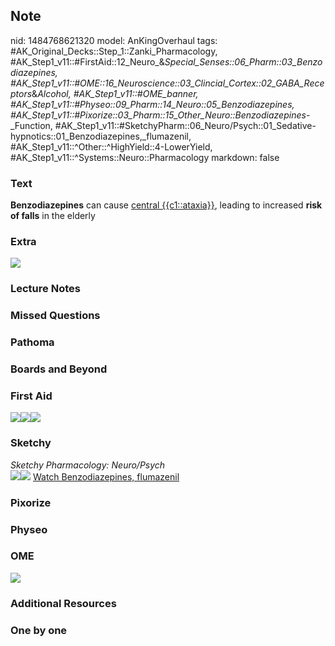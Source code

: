 ## Note
nid: 1484768621320
model: AnKingOverhaul
tags: #AK_Original_Decks::Step_1::Zanki_Pharmacology, #AK_Step1_v11::#FirstAid::12_Neuro_&_Special_Senses::06_Pharm::03_Benzodiazepines, #AK_Step1_v11::#OME::16_Neuroscience::03_Clincial_Cortex::02_GABA_Receptors_&_Alcohol, #AK_Step1_v11::#OME_banner, #AK_Step1_v11::#Physeo::09_Pharm::14_Neuro::05_Benzodiazepines, #AK_Step1_v11::#Pixorize::03_Pharm::15_Other_Neuro::Benzodiazepines_-_Function, #AK_Step1_v11::#SketchyPharm::06_Neuro/Psych::01_Sedative-hypnotics::01_Benzodiazepines,_flumazenil, #AK_Step1_v11::^Other::^HighYield::4-LowerYield, #AK_Step1_v11::^Systems::Neuro::Pharmacology
markdown: false

### Text
<div>
  <b>Benzodiazepines</b> can cause <u>central {{c1::ataxia}}</u>,
  leading to increased <b>risk of falls</b> in the elderly
</div>

### Extra
<img src="paste-335462715621880.jpg">

### Lecture Notes


### Missed Questions


### Pathoma


### Boards and Beyond


### First Aid
<img src="paste-761879953670145.jpg"><img src=
"paste-674159541616643.jpg"><img src="paste-765672409792513.jpg">

### Sketchy
<div>
  <i>Sketchy Pharmacology: Neuro/Psych</i>
</div><img src=
"paste-c4ada843eaf0c18ad29b5f9d8b46ba1f7075bc32.png"><img src=
"paste-f845f7bd2283697ca6efebc1268473d70f3aad1f.png"> <a href=
"https://dashboard.sketchy.com/study/medical/courses/medical-pharmacology/units/medical-pharmacology-neuro-psych/videos/medical-pharmacology-neuropsych-sedative-hypnotics-benzodiazepines-flumazenil?utm_source=anki&utm_medium=partnership&utm_campaign=february_update&utm_content=medical">
Watch Benzodiazepines, flumazenil</a>

### Pixorize


### Physeo


### OME
<div class="ome-widget">
  <a href="https://onlinemeded.org?ref=anki"><img src=
  "_OME_AnkiFlashcards_General_3.png"></a>
</div>

### Additional Resources


### One by one

